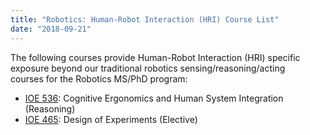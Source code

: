 ```yaml
---
title: "Robotics: Human-Robot Interaction (HRI) Course List"
date: "2018-09-21"
---
```


The following courses provide Human-Robot Interaction (HRI) specific exposure beyond our traditional robotics sensing/reasoning/acting courses for the Robotics MS/PhD program:

- [IOE 536](https://bulletin.engin.umich.edu/courses/ioe/#subnav-3): Cognitive Ergonomics and Human System Integration (Reasoning)
- [IOE 465](https://bulletin.engin.umich.edu/courses/ioe/#subnav-2): Design of Experiments (Elective)
